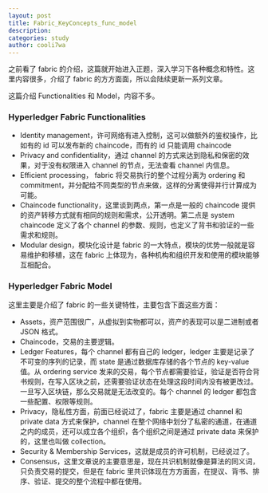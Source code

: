 ```yaml
---
layout: post
title: Fabric_KeyConcepts_func_model
description:
categories: study
author: cooli7wa
---
```

之前看了 fabric 的介绍，这篇就开始进入正题，深入学习下各种概念和特性。这里内容很多，介绍了 fabric 的方方面面，所以会陆续更新一系列文章。

这篇介绍 Functionalities 和 Model，内容不多。

### Hyperledger Fabric Functionalities

- Identity management，许可网络有进入控制，这可以做额外的鉴权操作，比如有的 id 可以发布新的 chaincode，而有的 id 只能调用 chaincode
- Privacy and confidentiality，通过 channel 的方式来达到隐私和保密的效果，对于没有权限进入 channel 的节点，无法查看 channel 内信息。
- Efficient processing， fabric 将交易执行的整个过程分离为 ordering 和 commitment，并分配给不同类型的节点来做，这样的分离使得并行计算成为可能。
- Chaincode functionality，这里谈到两点，第一点是一般的 chaincode 提供的资产转移方式就有相同的规则和需求，公开透明。第二点是 system chaincode 定义了各个 channel 的参数、规则，也定义了背书和验证的一些需求和规则。
- Modular design，模块化设计是 fabric 的一大特点，模块的优势一般就是容易维护和移植，这在 fabric 上体现为，各种机构和组织开发和使用的模块能够互相配合。

### Hyperledger Fabric Model

这里主要是介绍了 fabric 的一些关键特性，主要包含下面这些方面：

- Assets，资产范围很广，从虚拟到实物都可以，资产的表现可以是二进制或者 JSON 格式。
- Chaincode，交易的主要逻辑。
- Ledger Features，每个 channel 都有自己的 ledger，ledger 主要是记录了不可变的序列的记录，而 state 是通过数据库存储的各个节点的 key-value 值。从 ordering service 发来的交易，每个节点都需要验证，验证是否符合背书规则，在写入区块之前，还需要验证状态在处理这段时间内没有被更改过。一旦写入区块链，那么交易就是无法改变的。每个 channel 的 ledger 都包含一些配置、权限等规则。
- Privacy，隐私性方面，前面已经说过了，fabric 主要是通过 channel 和 private data 方式来保护，channel 在整个网络中划分了私密的通道，在通道之内的成员，还可以成立各个组织，各个组织之间是通过 private data 来保护的，这里也叫做 collection。
- Security & Membership Services，这就是成员的许可机制，已经说过了。
- Consensus，这里文章说的主要意思是，现在共识机制就像是算法的同义词，只负责交易的提交，但是在 fabric 里共识体现在方方面面，在提议、背书、排序、验证、提交的整个流程中都在使用。

<script type="text/javascript" src="https://cdn.mathjax.org/mathjax/latest/MathJax.js?config=default"></script>
